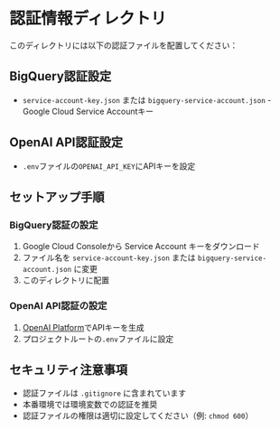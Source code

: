 # 認証情報ディレクトリ

このディレクトリには以下の認証ファイルを配置してください：

## BigQuery認証設定

- `service-account-key.json` または `bigquery-service-account.json` - Google Cloud Service Accountキー

## OpenAI API認証設定

- `.env`ファイルの`OPENAI_API_KEY`にAPIキーを設定

## セットアップ手順

### BigQuery認証の設定

1. Google Cloud Consoleから Service Account キーをダウンロード
2. ファイル名を `service-account-key.json` または `bigquery-service-account.json` に変更
3. このディレクトリに配置

### OpenAI API認証の設定

1. [OpenAI Platform](https://platform.openai.com/)でAPIキーを生成
2. プロジェクトルートの`.env`ファイルに設定

## セキュリティ注意事項

- 認証ファイルは `.gitignore` に含まれています
- 本番環境では環境変数での認証を推奨
- 認証ファイルの権限は適切に設定してください（例: `chmod 600`）
